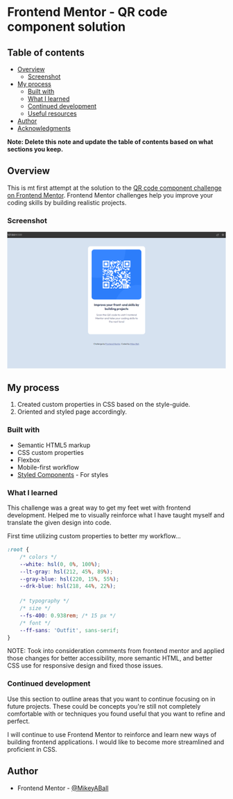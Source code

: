 # Frontend Mentor - QR code component solution

## Table of contents

- [Overview](#overview)
  - [Screenshot](#screenshot)
- [My process](#my-process)
  - [Built with](#built-with)
  - [What I learned](#what-i-learned)
  - [Continued development](#continued-development)
  - [Useful resources](#useful-resources)
- [Author](#author)
- [Acknowledgments](#acknowledgments)

**Note: Delete this note and update the table of contents based on what sections you keep.**

## Overview

This is mt first attempt at the solution to the [QR code component challenge on Frontend Mentor](https://www.frontendmentor.io/challenges/qr-code-component-iux_sIO_H). Frontend Mentor challenges help you improve your coding skills by building realistic projects. 

### Screenshot

![](images/Screenshot.png)

## My process

1. Created custom properties in CSS based on the style-guide.
2. Oriented and styled page accordingly.

### Built with

- Semantic HTML5 markup
- CSS custom properties
- Flexbox
- Mobile-first workflow
- [Styled Components](https://styled-components.com/) - For styles

### What I learned

This challenge was a great way to get my feet wet with frontend development. Helped me to visually reinforce what I have taught myself and translate the given design into code. 

First time utilizing custom properties to better my workflow...

```css
:root {
    /* colors */
    --white: hsl(0, 0%, 100%);
    --lt-gray: hsl(212, 45%, 89%);
    --gray-blue: hsl(220, 15%, 55%);
    --drk-blue: hsl(218, 44%, 22%);

    /* typography */
    /* size */
    --fs-400: 0.938rem; /* 15 px */
    /* font */
    --ff-sans: 'Outfit', sans-serif;
}
```

NOTE: Took into consideration comments from frontend mentor and applied those changes for better accessibility, more semantic HTML, and better CSS use for responsive design and fixed those issues.

### Continued development

Use this section to outline areas that you want to continue focusing on in future projects. These could be concepts you're still not completely comfortable with or techniques you found useful that you want to refine and perfect.

I will continue to use Frontend Mentor to reinforce and learn new ways of building frontend applications. I would like to become more streamlined and proficient in CSS.

## Author

- Frontend Mentor - [@MikeyABall](https://www.frontendmentor.io/profile/MikeyABall)

